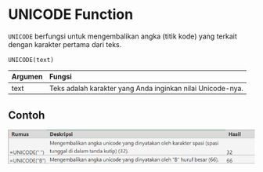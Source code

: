 # UNICODE Function

`UNICODE` berfungsi untuk mengembalikan angka \(titik kode\) yang terkait dengan karakter pertama dari teks.

```text
UNICODE(text)
```

| Argumen | Fungsi |
| :--- | :--- |
| text | Teks adalah karakter yang Anda inginkan nilai Unicode-nya. |

## Contoh

![](../.gitbook/assets/image%20%282%29.png)

